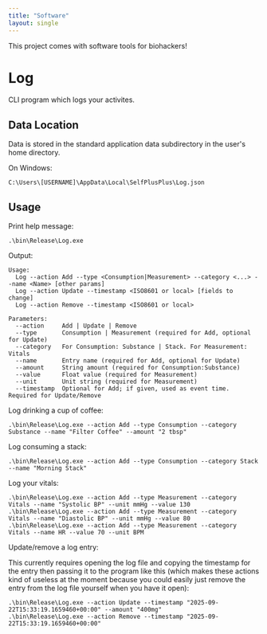 ```yaml
---
title: "Software"
layout: single
---
```


This project comes with software tools for biohackers!

# Log
CLI program which logs your activites.

## Data Location
Data is stored in the standard application data subdirectory in the user's home directory.

On Windows: 
```
C:\Users\[USERNAME]\AppData\Local\SelfPlusPlus\Log.json
```

## Usage
Print help message:
```
.\bin\Release\Log.exe
```

Output:
```
Usage:
  Log --action Add --type <Consumption|Measurement> --category <...> --name <Name> [other params]
  Log --action Update --timestamp <ISO8601 or local> [fields to change]
  Log --action Remove --timestamp <ISO8601 or local>

Parameters:
  --action     Add | Update | Remove
  --type       Consumption | Measurement (required for Add, optional for Update)
  --category   For Consumption: Substance | Stack. For Measurement: Vitals
  --name       Entry name (required for Add, optional for Update)
  --amount     String amount (required for Consumption:Substance)
  --value      Float value (required for Measurement)
  --unit       Unit string (required for Measurement)
  --timestamp  Optional for Add; if given, used as event time. Required for Update/Remove
```

Log drinking a cup of coffee:
```
.\bin\Release\Log.exe --action Add --type Consumption --category Substance --name "Filter Coffee" --amount "2 tbsp"
```

Log consuming a stack:
```
.\bin\Release\Log.exe --action Add --type Consumption --category Stack --name "Morning Stack"
```

Log your vitals:
```
.\bin\Release\Log.exe --action Add --type Measurement --category Vitals --name "Systolic BP" --unit mmHg --value 130
.\bin\Release\Log.exe --action Add --type Measurement --category Vitals --name "Diastolic BP" --unit mmHg --value 80
.\bin\Release\Log.exe --action Add --type Measurement --category Vitals --name HR --value 70 --unit BPM
```

Update/remove a log entry:

This currently requires opening the log file and copying the timestamp for the entry then passing it to the program like this (which makes these actions kind of useless at the moment because you could easily just remove the entry from the log file yourself when you have it open):
```
.\bin\Release\Log.exe --action Update --timestamp "2025-09-22T15:33:19.1659460+00:00" --amount "400mg"
.\bin\Release\Log.exe --action Remove --timestamp "2025-09-22T15:33:19.1659460+00:00"
 ```